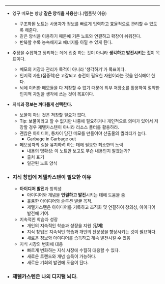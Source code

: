 ----
- 영구 메모는 항상 **같은 양식을 사용**한다.(템플릿 이용)
	- 구조화된 노트는 사용자가 정보를 빠르게 입력하고 효율적으로 관리할 수 있도록 해준다.
	- 같은 양식을 이용하기 때문에 기존 노트와 연결하고 확장이 쉬워진다.
	- 반복할 수록 능숙해지고 에너지를 아낄 수 있게 된다.
- 주장을 수집하고 정리하는 데에 집중 하는 것이 아니라 **생각하고 발전시키는 것**이 목표이다.
	- 메모의 저장과 관리가 목적이 아니라 '생각하기'가 목표이다.
	- 인지적 자원(집중력)은 고갈되고 충전이 필요한 자원이라는 것을 인식해야 한다.
	- 뇌에 이러한 메모들을 다 저장할 수 없기 때문에 외부 저장소를 활용하여 절약한 인지적 자원을 생각에 쓰는 것이 목표이다.
- **지식과 정보는 까다롭게 선택한다.**
	- 보물이 아닌 것은 저장할 필요가 없다.
	- Tip: 보물이라고 할 수 없지만 나중에 필요하거나 개인적으로 의미가 있어서 저장할 경우 제텔카스텐이 아니라 리소스 폴터를 활용하라.
	- 괜찮은 아이디어, 통차이 담긴 메모를 만들어야 산출물의 퀄리티가 높다.
		- Garbage in Garbage out
	- 메모상자의 질을 유지하려 하는 데에 필요한 최소한의 노력
		- 내용의 명확성: 이 노트만 보고도 무슨 내용인지 알겠는가?
		- 출처 표기 
		- 일관된 노트 양식

- ### 지식 창업에 제텔카스텐이 필요한 이유
	- **아이디어 발전**과 창의성
		- 아이디어와 개념을 **연결하고 발전**시키는 데에 도움을 줌
		- 훌륭한 아이디어와 솔루션 발굴 목적.
		- 제텔카스텐은 아이디어를 기록하고 조직화 및 연결하여 창의성, 아이디어 발전에 기여.
	- 지속적인 학습과 성장
		- 개인의 지속적인 학습과 성장을 지원 (**강제**)
		- 지식 창업은 지속적인 학습과 개인의 전문성을 향상시키는 것이 필요하다.
		- 새로운 정보와 아이디어를 습득하고 계속 발전시킬 수 있음
	- 지식 시장의 변화에 대응
		- 빠르게 변화하는 지식 시장에 수월히 대응할 수 있다.
		- 새로운 트렌드와 개념 습득이 가능하다.
		- 새로운 기회의 발견에 도움이 된다.

- ### 제텔카스텐은 나의 디지털 뇌다.